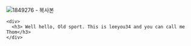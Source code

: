 ![1849276 - 복사본](https://user-images.githubusercontent.com/81919273/147828473-6fb7f0f2-db96-49bd-bf65-958572abd17a.jpg)

```
<div>
  <h3> Well hello, Old sport. This is leeyou34 and you can call me Thom</h3>
</div>
```




<!--
- 👋 
- 👀 I’m interested in starting new career.
- 🌱 I’m currently learning HTML CSS and Javascript...
- 💞️ I’m looking to collaborate on ...
- 📫 How to reach me via github...
-->
<!---
leeyou34/leeyou34 is a ✨ special ✨ repository because its `README.md` (this file) appears on your GitHub profile.
You can click the Preview link to take a look at your changes.
--->
